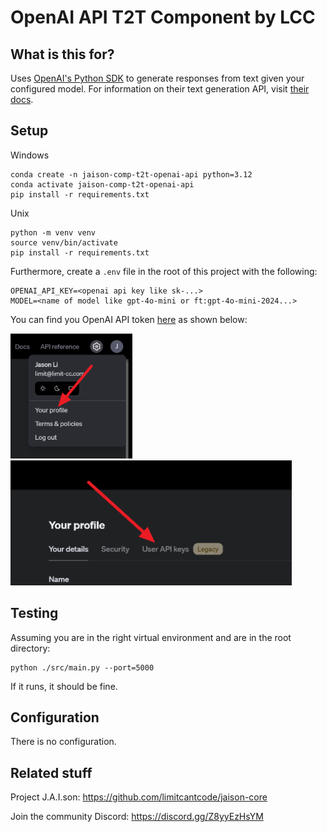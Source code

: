 # OpenAI API T2T Component by LCC

## What is this for?
Uses [OpenAI's Python SDK](https://github.com/openai/openai-python) to generate responses from text given your configured model. For information on their text generation API, visit [their docs](https://platform.openai.com/docs/guides/text-generation).

## Setup

Windows
```
conda create -n jaison-comp-t2t-openai-api python=3.12
conda activate jaison-comp-t2t-openai-api
pip install -r requirements.txt
```

Unix
```
python -m venv venv
source venv/bin/activate
pip install -r requirements.txt
```

Furthermore, create a `.env` file in the root of this project with the following:
```
OPENAI_API_KEY=<openai api key like sk-...>
MODEL=<name of model like gpt-4o-mini or ft:gpt-4o-mini-2024...>
```
You can find you OpenAI API token [here](https://platform.openai.com/api-keys) as shown below:

<img src="./assets/openai_1.png" alt="openai api token location 1" height="200"/>
<img src="./assets/openai_2.png" alt="openai api token location 2" height="200"/>

## Testing
Assuming you are in the right virtual environment and are in the root directory:
```
python ./src/main.py --port=5000
```
If it runs, it should be fine.

## Configuration
There is no configuration.

## Related stuff
Project J.A.I.son: https://github.com/limitcantcode/jaison-core

Join the community Discord: https://discord.gg/Z8yyEzHsYM
